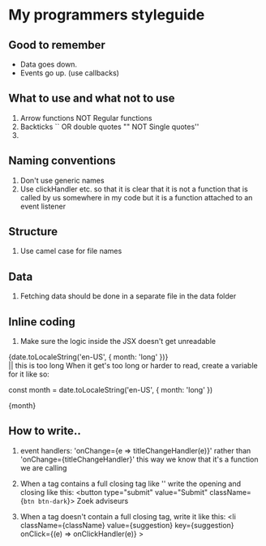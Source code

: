 # My programmers styleguide

## Good to remember
- Data goes down.
- Events go up. (use callbacks)


## What to use and what not to use
1. Arrow functions NOT Regular functions
2. Backticks `` OR double quotes "" NOT Single quotes''
3.

## Naming conventions
1. Don't use generic names
2. Use clickHandler etc. so that it is clear that it is not a function that is 
called by us somewhere in my code but it is a function attached to an event listener


## Structure
1. Use camel case for file names

## Data
1. Fetching data should be done in a separate file in the data folder


## Inline coding
1. Make sure the logic inside the JSX doesn't get unreadable
<div>{date.toLocaleString('en-US', { month: 'long' })}</div> || this is too long
When it get's too long or harder to read, create a variable for it like so:

const month = date.toLocaleString('en-US', { month: 'long' })
<div>{month}</div>




## How to write..
1. event handlers: 'onChange={e => titleChangeHandler(e)}' rather than 
'onChange={titleChangeHandler}' this way we know that it's a function we are calling

1. When a tag contains a full closing tag like '</button>' write the opening and closing like this:
                        <button
                            type="submit"
                            value="Submit"
                            className={`btn btn-dark`}>
                            Zoek adviseurs
                        </button>
2. When a tag doesn't contain a full closing tag, write it like this:
            <li
                className={className}
                value={suggestion}
                key={suggestion}
                onClick={(e) => onClickHandler(e)}
            >